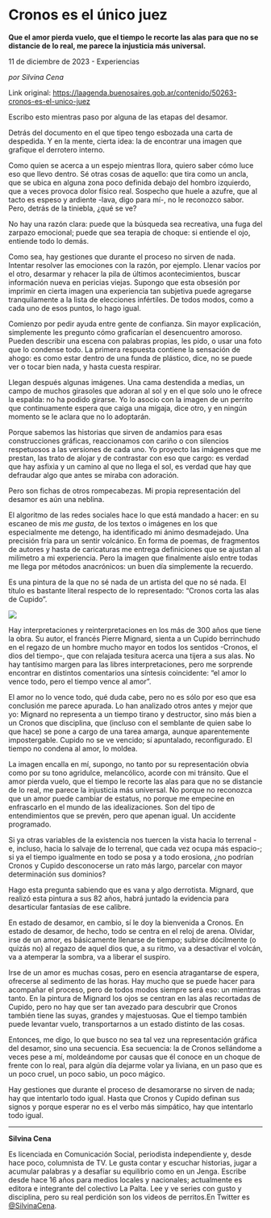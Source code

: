 # Cronos es el único juez

**Que el amor pierda vuelo, que el tiempo le recorte las alas para que no se distancie de lo real, me parece la injusticia más universal.**

11 de diciembre de 2023 - Experiencias

_por Silvina Cena_

Link original: https://laagenda.buenosaires.gob.ar/contenido/50263-cronos-es-el-unico-juez



Escribo esto mientras paso por alguna de las etapas del desamor.




Detrás del documento en el que tipeo tengo esbozada una carta de despedida. Y en la mente, cierta idea: la de encontrar una imagen que grafique el derrotero interno.




Como quien se acerca a un espejo mientras llora, quiero saber cómo luce eso que llevo dentro. Sé otras cosas de aquello: que tira como un ancla, que se ubica en alguna zona poco definida debajo del hombro izquierdo, que a veces provoca dolor físico real. Sospecho que huele a azufre, que al tacto es espeso y ardiente -lava, digo para mí-, no le reconozco sabor. Pero, detrás de la tiniebla, ¿qué se ve?




No hay una razón clara: puede que la búsqueda sea recreativa, una fuga del zarpazo emocional; puede que sea terapia de choque: si entiende el ojo, entiende todo lo demás.




Como sea, hay gestiones que durante el proceso no sirven de nada. Intentar resolver las emociones con la razón, por ejemplo. Llenar vacíos por el otro, desarmar y rehacer la pila de últimos acontecimientos, buscar información nueva en pericias viejas. Supongo que esta obsesión por imprimir en cierta imagen una experiencia tan subjetiva puede agregarse tranquilamente a la lista de elecciones infértiles. De todos modos, como a cada uno de esos puntos, lo hago igual.




Comienzo por pedir ayuda entre gente de confianza. Sin mayor explicación, simplemente les pregunto cómo graficarían el desencuentro amoroso. Pueden describir una escena con palabras propias, les pido, o usar una foto que lo condense todo. La primera respuesta contiene la sensación de ahogo: es como estar dentro de una funda de plástico, dice, no se puede ver o tocar bien nada, y hasta cuesta respirar.




Llegan después algunas imágenes. Una cama destendida a medias, un campo de muchos girasoles que adoran al sol y en el que solo uno le ofrece la espalda: no ha podido girarse. Yo lo asocio con la imagen de un perrito que continuamente espera que caiga una migaja, dice otro, y en ningún momento se le aclara que no lo adoptarán.




Porque sabemos las historias que sirven de andamios para esas construcciones gráficas, reaccionamos con cariño o con silencios respetuosos a las versiones de cada uno. Yo proyecto las imágenes que me prestan, las trato de alojar y de contrastar con eso que cargo: es verdad que hay asfixia y un camino al que no llega el sol, es verdad que hay que defraudar algo que antes se miraba con adoración.




Pero son fichas de otros rompecabezas. Mi propia representación del desamor es aún una neblina.




El algoritmo de las redes sociales hace lo que está mandado a hacer: en su escaneo de mis *me gusta*, de los textos o imágenes en los que especialmente me detengo, ha identificado mi ánimo desmadejado. Una precisión fría para un sentir volcánico. En forma de poemas, de fragmentos de autores y hasta de caricaturas me entrega definiciones que se ajustan al milímetro a mi experiencia. Pero la imagen que finalmente aíslo entre todas me llega por métodos anacrónicos: un buen día simplemente la recuerdo.




Es una pintura de la que no sé nada de un artista del que no sé nada. El título es bastante literal respecto de lo representado: “Cronos corta las alas de Cupido”.




![](https://cdn.feater.me/files/images/3280951/7eac846f-d841-4dae-bd9f-0eacb157b6a9.jpg)




Hay interpretaciones y reinterpretaciones en los más de 300 años que tiene la obra. Su autor, el francés Pierre Mignard, sienta a un Cupido berrinchudo en el regazo de un hombre mucho mayor en todos los sentidos -Cronos, el dios del tiempo-, que con relajada tesitura acerca una tijera a sus alas. No hay tantísimo margen para las libres interpretaciones, pero me sorprende encontrar en distintos comentarios una síntesis coincidente: “el amor lo vence todo, pero el tiempo vence al amor”.




El amor no lo vence todo, qué duda cabe, pero no es sólo por eso que esa conclusión me parece apurada. Lo han analizado otros antes y mejor que yo: Mignard no representa a un tiempo tirano y destructor, sino más bien a un Cronos que disciplina, que (incluso con el semblante de quien sabe lo que hace) se pone a cargo de una tarea amarga, aunque aparentemente impostergable. Cupido no se ve vencido; sí apuntalado, reconfigurado. El tiempo no condena al amor, lo moldea.




La imagen encalla en mí, supongo, no tanto por su representación obvia como por su tono agridulce, melancólico, acorde con mi tránsito. Que el amor pierda vuelo, que el tiempo le recorte las alas para que no se distancie de lo real, me parece la injusticia más universal. No porque no reconozca que un amor puede cambiar de estatus, no porque me empecine en enfrascarlo en el mundo de las idealizaciones. Son del tipo de entendimientos que se prevén, pero que apenan igual. Un accidente programado.




Si ya otras variables de la existencia nos tuercen la vista hacia lo terrenal -e, incluso, hacia lo salvaje de lo terrenal, que cada vez ocupa más espacio-; si ya el tiempo igualmente en todo se posa y a todo erosiona, ¿no podrían Cronos y Cupido desconocerse un rato más largo, parcelar con mayor determinación sus dominios?




Hago esta pregunta sabiendo que es vana y algo derrotista. Mignard, que realizó esta pintura a sus 82 años, habrá juntado la evidencia para desarticular fantasías de ese calibre.




En estado de desamor, en cambio, sí le doy la bienvenida a Cronos. En estado de desamor, de hecho, todo se centra en el reloj de arena. Olvidar, irse de un amor, es básicamente llenarse de tiempo; subirse dócilmente (o quizás no) al regazo de aquel dios que, a su ritmo, va a desactivar el volcán, va a atemperar la sombra, va a liberar el suspiro.




Irse de un amor es muchas cosas, pero en esencia atragantarse de espera, ofrecerse al sedimento de las horas. Hay mucho que se puede hacer para acompañar el proceso, pero de todos modos siempre será eso: un mientras tanto. En la pintura de Mignard los ojos se centran en las alas recortadas de Cupido, pero no hay que ser tan avezado para descubrir que Cronos también tiene las suyas, grandes y majestuosas. Que el tiempo también puede levantar vuelo, transportarnos a un estado distinto de las cosas.




Entonces, me digo, lo que busco no sea tal vez una representación gráfica del desamor, sino una secuencia. Esa secuencia: la de Cronos sellándome a veces pese a mí, moldeándome por causas que él conoce en un choque de frente con lo real, para algún día dejarme volar ya liviana, en un paso que es un poco cruel, un poco sabio, un poco mágico.




Hay gestiones que durante el proceso de desamorarse no sirven de nada; hay que intentarlo todo igual. Hasta que Cronos y Cupido definan sus signos y porque esperar no es el verbo más simpático, hay que intentarlo todo igual.




---




**Silvina Cena**




Es licenciada en Comunicación Social, periodista independiente y, desde hace poco, columnista de TV. Le gusta contar y escuchar historias, jugar a acumular palabras y a desafíar su equilibrio como en un Jenga. Escribe desde hace 16 años para medios locales y nacionales; actualmente es editora e integrante del colectivo La Palta. Lee y ve series con gusto y disciplina, pero su real perdición son los videos de perritos.En Twitter es [@SilvinaCena](https://twitter.com/SilvinaCena).



